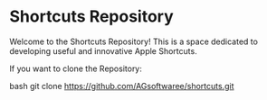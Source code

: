 # Shortcuts Repository

Welcome to the Shortcuts Repository! This is a space dedicated to developing useful and innovative Apple Shortcuts.


If you want to clone the Repository:

bash
git clone https://github.com/AGsoftwaree/shortcuts.git

